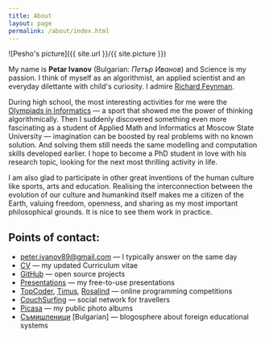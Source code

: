 ```yaml
---
title: About
layout: page
permalink: /about/index.html
---
```

![Pesho's picture]({{ site.url }}/{{ site.picture }})

My name is **Petar Ivanov** (Bulgarian: _Петър Иванов_) and Science is my passion. I think of myself as an algorithmist, an applied scientist and an everyday dilettante with child's curiosity. I admire [Richard Feynman]. <!--- Add more idols -->

During high school, the most interesting activities for me were the [Olympiads in Informatics] — a sport that showed me the power of thinking algorithmically. Then I suddenly discovered something even more fascinating as a student of Applied Math and Informatics at Moscow State University — imagination can be boosted by real problems with no known solution. And solving them still needs the same modelling and computation skills developed earlier. I hope to become a PhD student in love with his research topic, looking for the next most thrilling activity in life.

I am also glad to participate in other great inventions of the human culture like sports, arts and education. Realising the interconnection between the evolution of our culture and humankind itself makes me a citizen of the Earth, valuing freedom, openness, and sharing as my most important philosophical grounds. It is nice to see them work in practice.

[Richard Feynman]: https://en.wikipedia.org/wiki/Richard_Feynman
[Olympiads in Informatics]: https://en.wikipedia.org/wiki/International_Olympiad_in_Informatics

## Points of contact:
* <a href="mailto:peter.ivanov89+site@gmail.com?Subject=First%20contact">peter.ivanov89@gmail.com</a> — I typically answer on the same day
* <a href="https://github.com/petar-ivanov/cv/raw/master/CV-Petar-Ivanov.pdf">CV</a> — my updated Curriculum vitae
* <a href="https://github.com/petar-ivanov/">GitHub</a> — open source projects
* <a href="https://github.com/petar-ivanov/presentations">Presentations</a> — my free-to-use presentations
* <a href="http://www.topcoder.com/tc?module=MemberProfile&amp;cr=10205233">TopCoder</a>, <a href="http://acm.timus.ru/author.aspx?id=30642">Timus</a>, <a href="http://rosalind.info/users/cheater_no1/">Rosalind</a> — online programming competitions
* <a href="http://www.couchsurfing.org/people/pesho/">CouchSurfing</a> — social network for travellers
* <a href="http://picasaweb.google.com/peter.ivanov89">Picasa</a> — my public photo albums
* <a href="http://students-abroad.info">Съмишленици</a> [Bulgarian] — blogosphere about foreign educational systems
